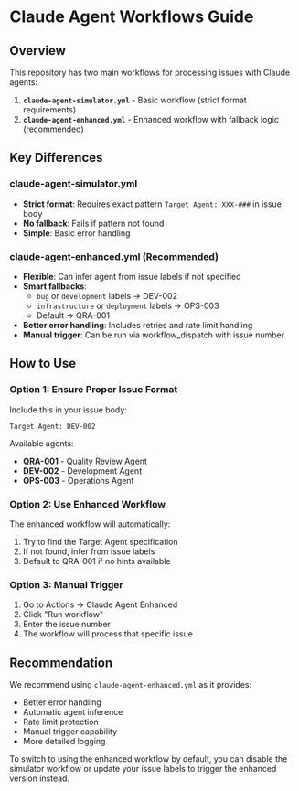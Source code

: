 # Claude Agent Workflows Guide

## Overview

This repository has two main workflows for processing issues with Claude agents:

1. **`claude-agent-simulator.yml`** - Basic workflow (strict format requirements)
2. **`claude-agent-enhanced.yml`** - Enhanced workflow with fallback logic (recommended)

## Key Differences

### claude-agent-simulator.yml
- **Strict format**: Requires exact pattern `Target Agent: XXX-###` in issue body
- **No fallback**: Fails if pattern not found
- **Simple**: Basic error handling

### claude-agent-enhanced.yml (Recommended)
- **Flexible**: Can infer agent from issue labels if not specified
- **Smart fallbacks**: 
  - `bug` or `development` labels → DEV-002
  - `infrastructure` or `deployment` labels → OPS-003
  - Default → QRA-001
- **Better error handling**: Includes retries and rate limit handling
- **Manual trigger**: Can be run via workflow_dispatch with issue number

## How to Use

### Option 1: Ensure Proper Issue Format
Include this in your issue body:
```
Target Agent: DEV-002
```

Available agents:
- **QRA-001** - Quality Review Agent
- **DEV-002** - Development Agent  
- **OPS-003** - Operations Agent

### Option 2: Use Enhanced Workflow
The enhanced workflow will automatically:
1. Try to find the Target Agent specification
2. If not found, infer from issue labels
3. Default to QRA-001 if no hints available

### Option 3: Manual Trigger
1. Go to Actions → Claude Agent Enhanced
2. Click "Run workflow"
3. Enter the issue number
4. The workflow will process that specific issue

## Recommendation

We recommend using `claude-agent-enhanced.yml` as it provides:
- Better error handling
- Automatic agent inference
- Rate limit protection
- Manual trigger capability
- More detailed logging

To switch to using the enhanced workflow by default, you can disable the simulator workflow or update your issue labels to trigger the enhanced version instead.